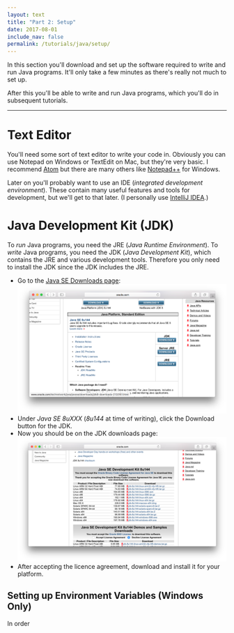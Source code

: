 ```yaml
---
layout: text
title: "Part 2: Setup"
date: 2017-08-01
include_nav: false
permalink: /tutorials/java/setup/
---
```

In this section you'll download and set up the software required to write and run Java programs. It'll only take a few minutes as there's really not much to set up.

After this you'll be able to write and run Java programs, which you'll do in subsequent tutorials.

---

# Text Editor
You'll need some sort of text editor to write your code in. Obviously you can use Notepad on Windows or TextEdit on Mac, but they're very basic. I recommend [Atom](https://atom.io/) but there are many others like [Notepad++](https://notepad-plus-plus.org/) for Windows.

Later on you'll probably want to use an IDE (*integrated development environment*). These contain many useful features and tools for development, but we'll get to that later. (I personally use [IntelliJ IDEA](https://www.jetbrains.com/idea/).)

# Java Development Kit (JDK)
To *run* Java programs, you need the JRE (*Java Runtime Environment*). To *write* Java programs, you need the JDK (*Java Development Kit*), which contains the JRE and various development tools. Therefore you only need to install the JDK since the JDK includes the JRE.

* Go to the [Java SE Downloads page](http://www.oracle.com/technetwork/java/javase/downloads/index.html):
  ![Screenshot of Java SE downloads page](/assets/java-tutorial-part2-image1.png)
* Under *Java SE 8uXXX* (*8u144* at time of writing), click the Download button for the JDK.
* Now you should be on the JDK downloads page:
  ![Screenshot of JDK downloads page](/assets/java-tutorial-part2-image2.png)
* After accepting the licence agreement, download and install it for your platform.

## Setting up Environment Variables (Windows Only)
In order
